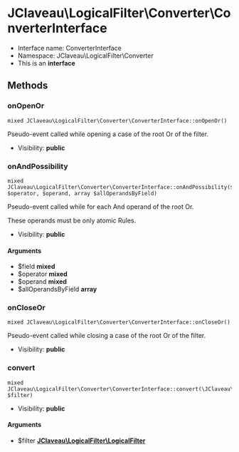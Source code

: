 JClaveau\LogicalFilter\Converter\ConverterInterface
===============






* Interface name: ConverterInterface
* Namespace: JClaveau\LogicalFilter\Converter
* This is an **interface**






Methods
-------


### onOpenOr

    mixed JClaveau\LogicalFilter\Converter\ConverterInterface::onOpenOr()

Pseudo-event called while opening a case of the root Or of the
filter.



* Visibility: **public**




### onAndPossibility

    mixed JClaveau\LogicalFilter\Converter\ConverterInterface::onAndPossibility($field, $operator, $operand, array $allOperandsByField)

Pseudo-event called while for each And operand of the root Or.

These operands must be only atomic Rules.

* Visibility: **public**


#### Arguments
* $field **mixed**
* $operator **mixed**
* $operand **mixed**
* $allOperandsByField **array**



### onCloseOr

    mixed JClaveau\LogicalFilter\Converter\ConverterInterface::onCloseOr()

Pseudo-event called while closing a case of the root Or of the
filter.



* Visibility: **public**




### convert

    mixed JClaveau\LogicalFilter\Converter\ConverterInterface::convert(\JClaveau\LogicalFilter\LogicalFilter $filter)





* Visibility: **public**


#### Arguments
* $filter **[JClaveau\LogicalFilter\LogicalFilter](JClaveau-LogicalFilter-LogicalFilter.md)**


